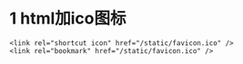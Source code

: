 # 1 html加ico图标
    <link rel="shortcut icon" href="/static/favicon.ico" />
    <link rel="bookmark" href="/static/favicon.ico" />